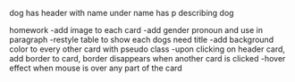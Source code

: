 dog has header with name
under name has p describing dog

homework
-add image to each card
-add gender pronoun and use in paragraph
-restyle table to show each dogs need title
-add background color to every other card with pseudo class 
-upon clicking on header card, add border to card, border disappears when another card is clicked
-hover effect when mouse is over any part of the card